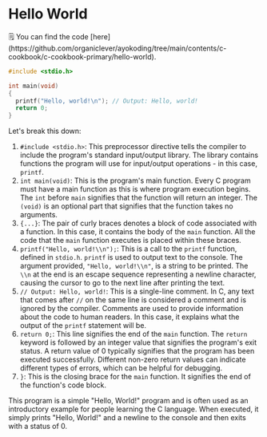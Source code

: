 # Hello World

<aside>
🗒️ You can find the code [here](https://github.com/organiclever/ayokoding/tree/main/contents/c-cookbook/c-cookbook-primary/hello-world).

</aside>

```c
#include <stdio.h>

int main(void)
{
  printf("Hello, world!\n"); // Output: Hello, world!
  return 0;
}
```

Let's break this down:

1. `#include <stdio.h>`: This preprocessor directive tells the compiler to include the program's standard input/output library. The library contains functions the program will use for input/output operations - in this case, `printf`.
2. `int main(void)`: This is the program's main function. Every C program must have a main function as this is where program execution begins. The `int` before `main` signifies that the function will return an integer. The `(void)` is an optional part that signifies that the function takes no arguments.
3. `{...}`: The pair of curly braces denotes a block of code associated with a function. In this case, it contains the body of the `main` function. All the code that the `main` function executes is placed within these braces.
4. `printf("Hello, world!\\n");`: This is a call to the `printf` function, defined in `stdio.h`. `printf` is used to output text to the console. The argument provided, `"Hello, world!\\n"`, is a string to be printed. The `\\n` at the end is an escape sequence representing a newline character, causing the cursor to go to the next line after printing the text.
5. `// Output: Hello, world!`: This is a single-line comment. In C, any text that comes after `//` on the same line is considered a comment and is ignored by the compiler. Comments are used to provide information about the code to human readers. In this case, it explains what the output of the `printf` statement will be.
6. `return 0;`: This line signifies the end of the `main` function. The `return` keyword is followed by an integer value that signifies the program's exit status. A return value of 0 typically signifies that the program has been executed successfully. Different non-zero return values can indicate different types of errors, which can be helpful for debugging.
7. `}`: This is the closing brace for the `main` function. It signifies the end of the function's code block.

This program is a simple "Hello, World!" program and is often used as an introductory example for people learning the C language. When executed, it simply prints "Hello, World!" and a newline to the console and then exits with a status of 0.
